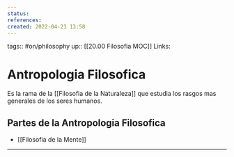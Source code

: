 ```yaml
---
status:
references:
created: 2022-04-23 13:58
---
```

tags:: #on/philosophy 
up:: [[20.00 Filosofia MOC]]
Links: 
# Antropologia Filosofica
Es la rama de la [[Filosofia de la Naturaleza]] que estudia los rasgos mas generales de los seres humanos.

## Partes de la Antropologia Filosofica
- [[Filosofia de la Mente]]
___

